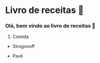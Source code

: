 # Livro de receitas :cookie:



### Olá, bem vindo ao livro de receitas :wave:

1. Comida

- Strogonoff 

- Pavê